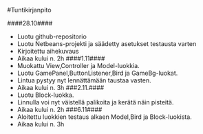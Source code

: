 #Tuntikirjanpito

####28.10####
* Luotu github-repositorio
* Luotu Netbeans-projekti ja säädetty asetukset testausta varten
* Kirjoitettu aihekuvaus
* Aikaa kului n. 2h
####1.11####
* Muokattu View,Controller ja Model-luokkia.
* Luotu GamePanel,ButtonListener,Bird ja GameBg-luokat.
* Lintua pystyy nyt lennättämään taustaa vasten.
* Aikaa kului n. 3h
###2.11.####
* Luotu Block-luokka.
* Linnulla voi nyt väistellä palikoita ja kerätä näin pisteitä.
* Aikaa kului n. 2h
###6.11####
* Aloitettu luokkien testaus alkaen Model,Bird ja Block-luokista.
* Aikaa kului n. 3h

